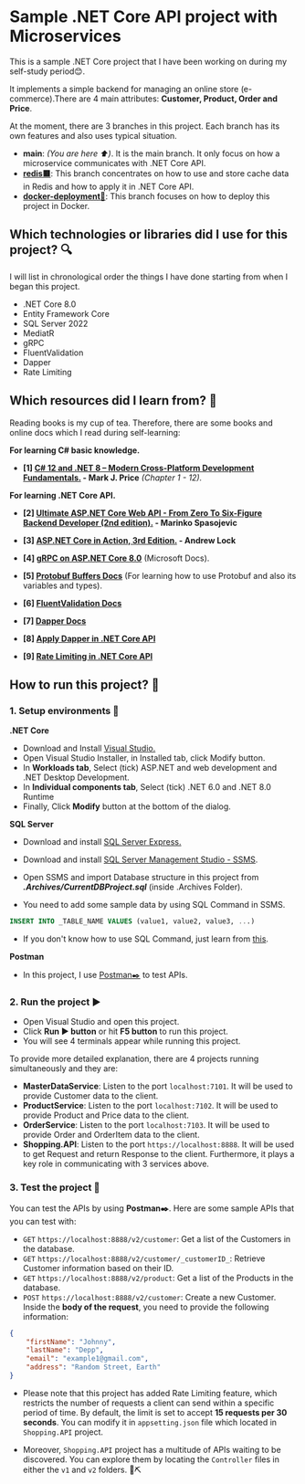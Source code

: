 # Sample .NET Core API project with Microservices
This is a sample .NET Core project that I have been working on during my self-study period😊.

It implements a simple backend for managing an online store (e-commerce).There are 4 main attributes: **Customer, Product, Order and Price**.

At the moment, there are 3 branches in this project. Each branch has its own features and also uses typical situation.
- **main**: *(You are here ⬆️)*. It is the main branch. It only focus on how a microservice communicates with .NET Core API.
- **[redis🟥](https://github.com/NguyenT01/Shopping/tree/redis)**: This branch concentrates on how to use and store cache data in Redis and how to apply it in .NET Core API.
- **[docker-deployment🐳](https://github.com/NguyenT01/Shopping/tree/docker-deployment)**: This branch focuses on how to deploy this project in Docker.

## Which technologies or libraries did I use for this project? 🔍
I will list in chronological order the things I have done starting from when I began this project.

- .NET Core 8.0
- Entity Framework Core
- SQL Server 2022
- MediatR
- gRPC
- FluentValidation
- Dapper
- Rate Limiting

## Which resources did I learn from? 📕
Reading books is my cup of tea. Therefore, there are some books and online docs which I read during self-learning:

**For learning C# basic knowledge.**
- **[1] [C# 12 and .NET 8 – Modern Cross-Platform Development Fundamentals.](https://www.amazon.com/12-NET-Cross-Platform-Development-Fundamentals/dp/1837635870) - Mark J. Price** *(Chapter 1 - 12).*

**For learning .NET Core API.**
- **[2] [Ultimate ASP.NET Core Web API - From Zero To Six-Figure Backend Developer (2nd edition).](https://code-maze.com/ultimate-aspnetcore-webapi-second-edition/) - Marinko Spasojevic**

- **[3] [ASP.NET Core in Action, 3rd Edition.](https://www.manning.com/books/asp-net-core-in-action-third-edition) - Andrew Lock**

- **[4] [gRPC on ASP.NET Core 8.0](https://learn.microsoft.com/en-us/aspnet/core/grpc/?view=aspnetcore-8.0)** (Microsoft Docs).

- **[5] [Protobuf Buffers Docs](https://protobuf.dev/)** (For learning how to use Protobuf and also its variables and types).

- **[6] [FluentValidation Docs](https://docs.fluentvalidation.net/en/latest/aspnet.html)**

- **[7] [Dapper Docs](https://dappertutorial.net/dapper)**

- **[8] [Apply Dapper in .NET Core API](https://code-maze.com/using-dapper-with-asp-net-core-web-api/)**

- **[9] [Rate Limiting in .NET Core API](https://code-maze.com/aspnetcore-web-api-rate-limiting/)**

## How to run this project? 🚀
### 1. Setup environments 🦖
**.NET Core**
- Download and Install [Visual Studio.](https://visualstudio.microsoft.com/downloads/)
- Open Visual Studio Installer, in Installed tab, click Modify button.
- In **Workloads tab**, Select (tick) ASP.NET and web development and .NET Desktop Development.
- In **Individual components tab**, Select (tick) .NET 6.0 and .NET 8.0 Runtime
- Finally, Click **Modify** button at the bottom of the dialog.

**SQL Server**
- Download and install [SQL Server Express.](https://www.microsoft.com/en-us/sql-server/sql-server-downloads)
- Download and install [SQL Server Management Studio - SSMS](https://learn.microsoft.com/en-us/sql/ssms/download-sql-server-management-studio-ssms?view=sql-server-ver16).

- Open SSMS and import Database structure in this project from ***.Archives/CurrentDBProject.sql*** (inside .Archives Folder).

- You need to add some sample data by using SQL Command in SSMS.
```sql
INSERT INTO _TABLE_NAME VALUES (value1, value2, value3, ...)
```
- If you don't know how to use SQL Command, just learn from [this](https://www.w3schools.com/sql/sql_syntax.asp).

**Postman**
- In this project, I use [Postman✒️](https://www.postman.com/downloads/) to test APIs.

### 2. Run the project ▶️
- Open Visual Studio and open this project.
- Click **Run ▶ button** or hit **F5 button** to run this project.
- You will see 4 terminals appear while running this project.

To provide more detailed explanation, there are 4 projects running simultaneously and they are:
- **MasterDataService**: Listen to the port ``localhost:7101``. It will be used to provide Customer data to the client.
- **ProductService**: Listen to the port ``localhost:7102``. It will be used to provide Product and Price data to the client.
- **OrderService**: Listen to the port ``localhost:7103``. It will be used to provide Order and OrderItem data to the client.
- **Shopping.API**: Listen to the port ``https://localhost:8888``. It will be used to get Request and return Response to the client. Furthermore, it plays a key role in communicating with 3 services above.

### 3. Test the project 🧪
You can test the APIs by using **Postman✒️**.
Here are some sample APIs that you can test with:
- ```GET``` ```https://localhost:8888/v2/customer```: Get a list of the Customers in the database.
- ```GET``` ```https://localhost:8888/v2/customer/_customerID_```: Retrieve Customer information based on their ID.
- ```GET``` ```https://localhost:8888/v2/product```: Get a list of the Products in the database.
- ```POST``` ```https://localhost:8888/v2/customer```: Create a new Customer. 
Inside the **body of the request**, you need to provide the following information:
```json
{ 
    "firstName": "Johnny", 
    "lastName": "Depp", 
    "email": "example1@gmail.com", 
    "address": "Random Street, Earth" 
}
```

- Please note that this project has added Rate Limiting feature, which restricts the number of requests a client can send within a specific period of time. By default, the limit is set to accept **15 requests per 30 seconds**. You can modify it in ```appsetting.json``` file which located in ```Shopping.API``` project.


- Moreover, ```Shopping.API``` project has a multitude of APIs waiting to be discovered. You can explore them by locating the ```Controller``` files in either the ```v1``` and ```v2``` folders. 🎁⛏️
